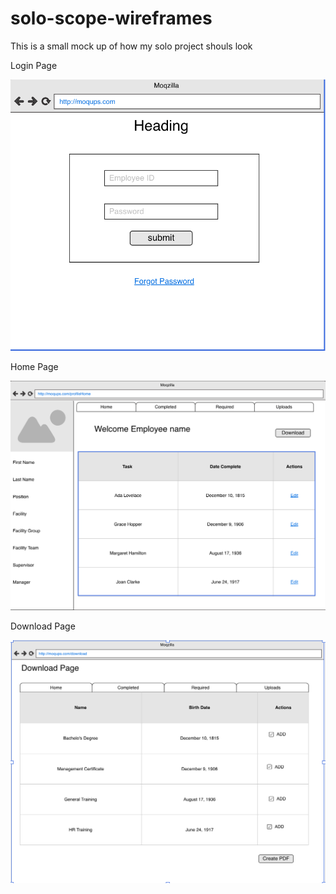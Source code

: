 # solo-scope-wireframes

This is a small mock up of how  my solo project shouls look

Login Page

![alt text](https://github.com/nycwajet/solo-scope-wireframes/blob/master/images/Screen%20Shot%202020-04-20%20at%2015.57.06.png)


Home Page

![alt text](https://github.com/nycwajet/solo-scope-wireframes/blob/master/images/Screen%20Shot%202020-04-20%20at%2015.56.45.png)


Download Page

![alt text](https://github.com/nycwajet/solo-scope-wireframes/blob/master/images/Screen%20Shot%202020-04-20%20at%2015.56.25.png)

